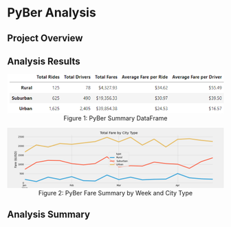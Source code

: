 # PyBer Analysis

## Project Overview

## Analysis Results

<p align="center">
  <img width="900" alt="Summary_DF" src="https://github.com/skgolden13/PyBer_Analysis/blob/main/analysis/Summary_DF.PNG"><br/>
  Figure 1: PyBer Summary DataFrame
  <br/>
</p>

<p align="center">
  <img width="900" alt="PyBer_fare_summary" src="https://github.com/skgolden13/PyBer_Analysis/blob/main/analysis/Pyber_fare_summary.png"><br/>
  Figure 2: PyBer Fare Summary by Week and City Type
  <br/>
</p>

## Analysis Summary
